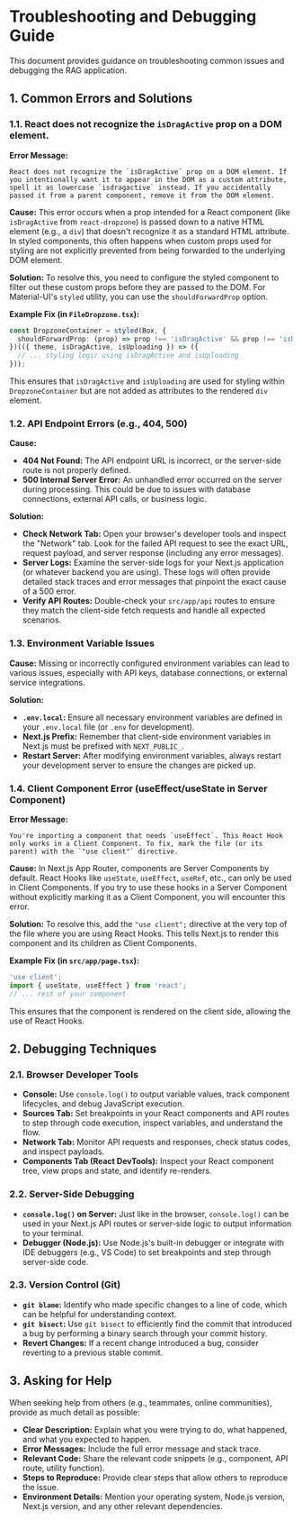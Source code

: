 # Troubleshooting and Debugging Guide

This document provides guidance on troubleshooting common issues and debugging the RAG application.

## 1. Common Errors and Solutions

### 1.1. React does not recognize the `isDragActive` prop on a DOM element.

**Error Message:**
```
React does not recognize the `isDragActive` prop on a DOM element. If you intentionally want it to appear in the DOM as a custom attribute, spell it as lowercase `isdragactive` instead. If you accidentally passed it from a parent component, remove it from the DOM element.
```

**Cause:**
This error occurs when a prop intended for a React component (like `isDragActive` from `react-dropzone`) is passed down to a native HTML element (e.g., a `div`) that doesn't recognize it as a standard HTML attribute. In styled components, this often happens when custom props used for styling are not explicitly prevented from being forwarded to the underlying DOM element.

**Solution:**
To resolve this, you need to configure the styled component to filter out these custom props before they are passed to the DOM. For Material-UI's `styled` utility, you can use the `shouldForwardProp` option.

**Example Fix (in `FileDropzone.tsx`):**

```typescript
const DropzoneContainer = styled(Box, {
  shouldForwardProp: (prop) => prop !== 'isDragActive' && prop !== 'isUploading',
})(({ theme, isDragActive, isUploading }) => ({
  // ... styling logic using isDragActive and isUploading
}));
```

This ensures that `isDragActive` and `isUploading` are used for styling within `DropzoneContainer` but are not added as attributes to the rendered `div` element.

### 1.2. API Endpoint Errors (e.g., 404, 500)

**Cause:**
- **404 Not Found:** The API endpoint URL is incorrect, or the server-side route is not properly defined.
- **500 Internal Server Error:** An unhandled error occurred on the server during processing. This could be due to issues with database connections, external API calls, or business logic.

**Solution:**
- **Check Network Tab:** Open your browser's developer tools and inspect the "Network" tab. Look for the failed API request to see the exact URL, request payload, and server response (including any error messages).
- **Server Logs:** Examine the server-side logs for your Next.js application (or whatever backend you are using). These logs will often provide detailed stack traces and error messages that pinpoint the exact cause of a 500 error.
- **Verify API Routes:** Double-check your `src/app/api` routes to ensure they match the client-side fetch requests and handle all expected scenarios.

### 1.3. Environment Variable Issues

**Cause:**
Missing or incorrectly configured environment variables can lead to various issues, especially with API keys, database connections, or external service integrations.

**Solution:**
- **`.env.local`:** Ensure all necessary environment variables are defined in your `.env.local` file (or `.env` for development).
- **Next.js Prefix:** Remember that client-side environment variables in Next.js must be prefixed with `NEXT_PUBLIC_`.
- **Restart Server:** After modifying environment variables, always restart your development server to ensure the changes are picked up.

### 1.4. Client Component Error (useEffect/useState in Server Component)

**Error Message:**
```
You're importing a component that needs `useEffect`. This React Hook only works in a Client Component. To fix, mark the file (or its parent) with the `"use client"` directive.
```

**Cause:**
In Next.js App Router, components are Server Components by default. React Hooks like `useState`, `useEffect`, `useRef`, etc., can only be used in Client Components. If you try to use these hooks in a Server Component without explicitly marking it as a Client Component, you will encounter this error.

**Solution:**
To resolve this, add the `"use client";` directive at the very top of the file where you are using React Hooks. This tells Next.js to render this component and its children as Client Components.

**Example Fix (in `src/app/page.tsx`):**
```typescript
'use client';
import { useState, useEffect } from 'react';
// ... rest of your component
```

This ensures that the component is rendered on the client side, allowing the use of React Hooks.

## 2. Debugging Techniques

### 2.1. Browser Developer Tools

- **Console:** Use `console.log()` to output variable values, track component lifecycles, and debug JavaScript execution.
- **Sources Tab:** Set breakpoints in your React components and API routes to step through code execution, inspect variables, and understand the flow.
- **Network Tab:** Monitor API requests and responses, check status codes, and inspect payloads.
- **Components Tab (React DevTools):** Inspect your React component tree, view props and state, and identify re-renders.

### 2.2. Server-Side Debugging

- **`console.log()` on Server:** Just like in the browser, `console.log()` can be used in your Next.js API routes or server-side logic to output information to your terminal.
- **Debugger (Node.js):** Use Node.js's built-in debugger or integrate with IDE debuggers (e.g., VS Code) to set breakpoints and step through server-side code.

### 2.3. Version Control (Git)

- **`git blame`:** Identify who made specific changes to a line of code, which can be helpful for understanding context.
- **`git bisect`:** Use `git bisect` to efficiently find the commit that introduced a bug by performing a binary search through your commit history.
- **Revert Changes:** If a recent change introduced a bug, consider reverting to a previous stable commit.

## 3. Asking for Help

When seeking help from others (e.g., teammates, online communities), provide as much detail as possible:

- **Clear Description:** Explain what you were trying to do, what happened, and what you expected to happen.
- **Error Messages:** Include the full error message and stack trace.
- **Relevant Code:** Share the relevant code snippets (e.g., component, API route, utility function).
- **Steps to Reproduce:** Provide clear steps that allow others to reproduce the issue.
- **Environment Details:** Mention your operating system, Node.js version, Next.js version, and any other relevant dependencies.